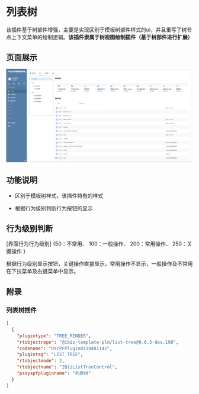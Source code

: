 # 列表树

该插件基于树部件增强，主要是实现区别于模板树部件样式的ui，并且重写了树节点上下文菜单的绘制逻辑。**该插件隶属于树视图绘制插件（基于树部件进行扩展）**


## 页面展示

![image](./public/assets/images/scene.png)


## 功能说明

- 区别于模板树样式，该插件特有的样式

- 根据行为级别判断行为按钮的显示


## 行为级别判断

[界面行为行为级别] {50：不常用、 100：一般操作、 200：常用操作、 250：关键操作 }

根据行为级别显示按钮，关键操作直接显示，常用操作不显示，一般操作及不常用在下拉菜单及右键菜单中显示。


## 附录

### 列表树插件

```json
[
  {
    "plugintype": "TREE_RENDER",
    "rtobjectrepo": "@ibiz-template-plm/list-tree@0.0.3-dev.198",
    "codename": "UsrPFPlugin0119481142",
    "plugintag": "LIST_TREE",
    "rtobjectmode": 2,
    "rtobjectname": "IBizListTreeControl",
    "pssyspfpluginname": "列表树"
  }
]
```
